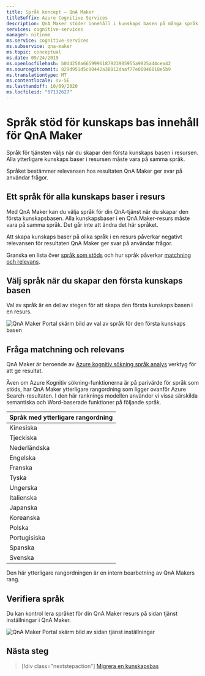 ```yaml
---
title: Språk koncept – QnA Maker
titleSuffix: Azure Cognitive Services
description: QnA Maker stöder innehåll i kunskaps basen på många språk. Men varje QnA Maker tjänst bör vara reserverad för ett enda språk. Den första kunskaps bas som skapats, som riktar sig mot en viss QnA Maker tjänst, anger språket för den tjänsten.
services: cognitive-services
manager: nitinme
ms.service: cognitive-services
ms.subservice: qna-maker
ms.topic: conceptual
ms.date: 09/24/2019
ms.openlocfilehash: b0d4250a6659996187923905955a9825a44cea42
ms.sourcegitcommit: 829d951d5c90442a38012daaf77e86046018e5b9
ms.translationtype: MT
ms.contentlocale: sv-SE
ms.lasthandoff: 10/09/2020
ms.locfileid: "87132627"
---
```

# <a name="language-support-of-knowledge-base-content-for-qna-maker"></a>Språk stöd för kunskaps bas innehåll för QnA Maker

Språk för tjänsten väljs när du skapar den första kunskaps basen i resursen. Alla ytterligare kunskaps baser i resursen måste vara på samma språk.

Språket bestämmer relevansen hos resultaten QnA Maker ger svar på användar frågor.

## <a name="one-language-for-all-knowledge-bases-in-resource"></a>Ett språk för alla kunskaps baser i resurs

Med QnA Maker kan du välja språk för din QnA-tjänst när du skapar den första kunskapsbasen. Alla kunskapsbaser i en QnA Maker-resurs måste vara på samma språk. Det går inte att ändra det här språket.

Att skapa kunskaps baser på olika språk i en resurs påverkar negativt relevansen för resultaten QnA Maker ger svar på användar frågor.

Granska en lista över [språk som stöds](../overview/language-support.md#languages-supported) och hur språk påverkar [matchning och relevans](#query-matching-and-relevance).

## <a name="select-language-when-creating-first-knowledge-base"></a>Välj språk när du skapar den första kunskaps basen

Val av språk är en del av stegen för att skapa den första kunskaps basen i en resurs.

![QnA Maker Portal skärm bild av val av språk för den första kunskaps basen](../media/language-support/select-language-when-creating-knowledge-base.png)

## <a name="query-matching-and-relevance"></a>Fråga matchning och relevans
QnA Maker är beroende av [Azure kognitiv sökning språk analys](https://docs.microsoft.com/rest/api/searchservice/language-support) verktyg för att ge resultat.

Även om Azure Kognitiv sökning-funktionerna är på parivärde för språk som stöds, har QnA Maker ytterligare rangordning som ligger ovanför Azure Search-resultaten. I den här ranknings modellen använder vi vissa särskilda semantiska och Word-baserade funktioner på följande språk.

|Språk med ytterligare rangordning|
|--|
|Kinesiska|
|Tjeckiska|
|Nederländska|
|Engelska|
|Franska|
|Tyska|
|Ungerska|
|Italienska|
|Japanska|
|Koreanska|
|Polska|
|Portugisiska|
|Spanska|
|Svenska|

Den här ytterligare rangordningen är en intern bearbetning av QnA Makers rang.

## <a name="verify-language"></a>Verifiera språk

Du kan kontrol lera språket för din QnA Maker resurs på sidan tjänst inställningar i QnA Maker.

![QnA Maker Portal skärm bild av sidan tjänst inställningar](../media/language-support/language-knowledge-base.png)


## <a name="next-steps"></a>Nästa steg

> [!div class="nextstepaction"]
> [Migrera en kunskapsbas](../Tutorials/migrate-knowledge-base.md)
